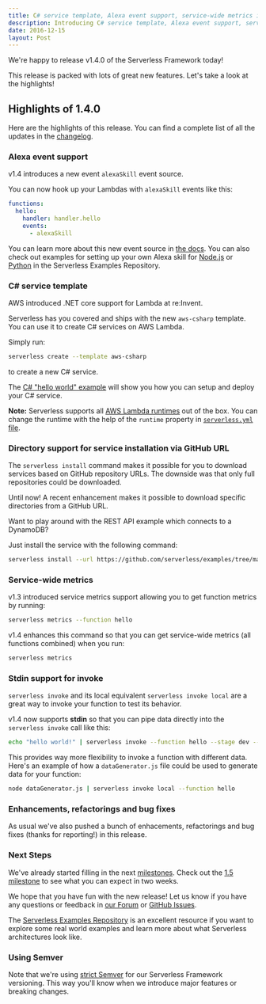 ```yaml
---
title: C# service template, Alexa event support, service-wide metrics in Serverless Framework v1.4
description: Introducing C# service template, Alexa event support, service-wide metrics & more in Serverless Framework v1.4
date: 2016-12-15
layout: Post
---
```


We're happy to release v1.4.0 of the Serverless Framework today!

This release is packed with lots of great new features. Let's take a look at the highlights!

## Highlights of 1.4.0

Here are the highlights of this release. You can find a complete list of all the updates in the [changelog](https://github.com/serverless/serverless/blob/master/CHANGELOG.md).

### Alexa event support

v1.4 introduces a new event `alexaSkill` event source.

You can now hook up your Lambdas with `alexaSkill` events like this:

```yml
functions:
  hello:
    handler: handler.hello
    events:
      - alexaSkill
```

You can learn more about this new event source in [the docs](https://serverless.com/framework/docs/providers/aws/events/alexa-skill). You can also check out examples for setting up your own Alexa skill for [Node.js](https://github.com/serverless/examples/tree/master/aws-node-alexa-skill) or [Python](https://github.com/serverless/examples/tree/master/aws-python-alexa-skill) in the Serverless Examples Repository.

### C# service template

AWS introduced .NET core support for Lambda at re:Invent.

Serverless has you covered and ships with the new `aws-csharp` template. You can use it to create C# services on AWS Lambda.

Simply run:

```bash
serverless create --template aws-csharp
```

to create a new C# service.

The [C# "hello world" example](https://serverless.com/framework/docs/providers/aws/examples/hello-world/csharp/) will show you how you can setup and deploy your C# service.

**Note:** Serverless supports all [AWS Lambda runtimes](http://docs.aws.amazon.com/lambda/latest/dg/current-supported-versions.html) out of the box. You can change the runtime with the help of the `runtime` property in [`serverless.yml` file](https://serverless.com/framework/docs/providers/aws/guide/serverless.yml/).

### Directory support for service installation via GitHub URL

The `serverless install` command makes it possible for you to download services based on GitHub repository URLs. The downside was that only full repositories could be downloaded.

Until now! A recent enhancement makes it possible to download specific directories from a GitHub URL.

Want to play around with the REST API example which connects to a DynamoDB?

Just install the service with the following command:

```bash
serverless install --url https://github.com/serverless/examples/tree/master/aws-node-rest-api-with-dynamodb
```

### Service-wide metrics

v1.3 introduced service metrics support allowing you to get function metrics by running:

```bash
serverless metrics --function hello
```

v1.4 enhances this command so that you can get service-wide metrics (all functions combined) when you run:

```bash
serverless metrics
```

### Stdin support for invoke

`serverless invoke` and its local equivalent `serverless invoke local` are a great way to invoke your function to test its behavior.

v1.4 now supports **stdin** so that you can pipe data directly into the `serverless invoke` call like this:

```bash
echo "hello world!" | serverless invoke --function hello --stage dev --region us-east-1
```

This provides way more flexibility to invoke a function with different data. Here's an example of how a `dataGenerator.js` file could be used to generate data for your function:

```bash
node dataGenerator.js | serverless invoke local --function hello
```

### Enhancements, refactorings and bug fixes

As usual we've also pushed a bunch of enhacements, refactorings and bug fixes (thanks for reporting!) in this release.

### Next Steps

We've already started filling in the next [milestones](https://github.com/serverless/serverless/milestones). Check out the [1.5 milestone](https://github.com/serverless/serverless/milestone/20) to see what you can expect in two weeks.

We hope that you have fun with the new release! Let us know if you have any questions or feedback in [our Forum](http://forum.serverless.com/) or [GitHub Issues](https://github.com/serverless/serverless/issues).

The [Serverless Examples Repository](https://github.com/serverless/examples) is an excellent resource if you want to explore some real world examples and learn more about what Serverless architectures look like.

### Using Semver

Note that we're using [strict Semver](http://semver.org/) for our Serverless Framework versioning. This way you'll know when we introduce major features or breaking changes.
